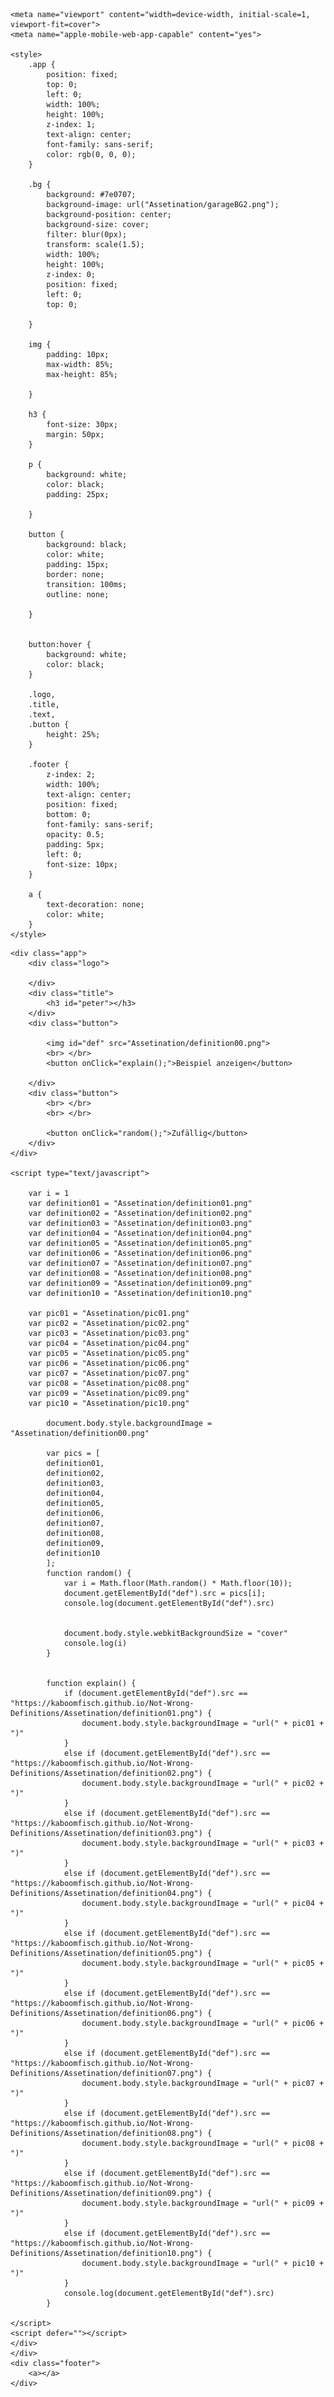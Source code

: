 <!DOCTYPE html>
<html>

<head>
    <meta charset="utf-8">
    <meta name="viewport" content="width=device-width">
    <title>By Definition</title>

    <meta name="viewport" content="width=device-width, initial-scale=1, viewport-fit=cover">
    <meta name="apple-mobile-web-app-capable" content="yes">

    <style>
        .app {
            position: fixed;
            top: 0;
            left: 0;
            width: 100%;
            height: 100%;
            z-index: 1;
            text-align: center;
            font-family: sans-serif;
            color: rgb(0, 0, 0);
        }

        .bg {
            background: #7e0707;
            background-image: url("Assetination/garageBG2.png");
            background-position: center;
            background-size: cover;
            filter: blur(0px);
            transform: scale(1.5);
            width: 100%;
            height: 100%;
            z-index: 0;
            position: fixed;
            left: 0;
            top: 0;

        }

        img {
            padding: 10px;
            max-width: 85%;
            max-height: 85%;

        }

        h3 {
            font-size: 30px;
            margin: 50px;
        }

        p {
            background: white;
            color: black;
            padding: 25px;

        }

        button {
            background: black;
            color: white;
            padding: 15px;
            border: none;
            transition: 100ms;
            outline: none;

        }


        button:hover {
            background: white;
            color: black;
        }

        .logo,
        .title,
        .text,
        .button {
            height: 25%;
        }

        .footer {
            z-index: 2;
            width: 100%;
            text-align: center;
            position: fixed;
            bottom: 0;
            font-family: sans-serif;
            opacity: 0.5;
            padding: 5px;
            left: 0;
            font-size: 10px;
        }

        a {
            text-decoration: none;
            color: white;
        }
    </style>
</head>

<body>




    <div class="app">
        <div class="logo">

        </div>
        <div class="title">
            <h3 id="peter"></h3>
        </div>
        <div class="button">

            <img id="def" src="Assetination/definition00.png">
            <br> </br>
            <button onClick="explain();">Beispiel anzeigen</button>

        </div>
        <div class="button">
            <br> </br>
            <br> </br>

            <button onClick="random();">Zufällig</button>
        </div>
    </div>

    <script type="text/javascript">

        var i = 1
        var definition01 = "Assetination/definition01.png"
        var definition02 = "Assetination/definition02.png"
        var definition03 = "Assetination/definition03.png"
        var definition04 = "Assetination/definition04.png"
        var definition05 = "Assetination/definition05.png"
        var definition06 = "Assetination/definition06.png"
        var definition07 = "Assetination/definition07.png"
        var definition08 = "Assetination/definition08.png"
        var definition09 = "Assetination/definition09.png"
        var definition10 = "Assetination/definition10.png"

        var pic01 = "Assetination/pic01.png"
        var pic02 = "Assetination/pic02.png"
        var pic03 = "Assetination/pic03.png"
        var pic04 = "Assetination/pic04.png"
        var pic05 = "Assetination/pic05.png"
        var pic06 = "Assetination/pic06.png"
        var pic07 = "Assetination/pic07.png"
        var pic08 = "Assetination/pic08.png"
        var pic09 = "Assetination/pic09.png"
        var pic10 = "Assetination/pic10.png"

            document.body.style.backgroundImage = "Assetination/definition00.png"

            var pics = [
            definition01,
            definition02,
            definition03,
            definition04,
            definition05,
            definition06,
            definition07,
            definition08,
            definition09,
            definition10
            ];
            function random() {
                var i = Math.floor(Math.random() * Math.floor(10));
                document.getElementById("def").src = pics[i];
                console.log(document.getElementById("def").src)

            
                document.body.style.webkitBackgroundSize = "cover"
                console.log(i)
            }
        

            function explain() {
                if (document.getElementById("def").src == "https://kaboomfisch.github.io/Not-Wrong-Definitions/Assetination/definition01.png") {
                    document.body.style.backgroundImage = "url(" + pic01 + ")"
                }
                else if (document.getElementById("def").src == "https://kaboomfisch.github.io/Not-Wrong-Definitions/Assetination/definition02.png") {
                    document.body.style.backgroundImage = "url(" + pic02 + ")"
                }
                else if (document.getElementById("def").src == "https://kaboomfisch.github.io/Not-Wrong-Definitions/Assetination/definition03.png") {
                    document.body.style.backgroundImage = "url(" + pic03 + ")"
                }
                else if (document.getElementById("def").src == "https://kaboomfisch.github.io/Not-Wrong-Definitions/Assetination/definition04.png") {
                    document.body.style.backgroundImage = "url(" + pic04 + ")"
                }
                else if (document.getElementById("def").src == "https://kaboomfisch.github.io/Not-Wrong-Definitions/Assetination/definition05.png") {
                    document.body.style.backgroundImage = "url(" + pic05 + ")"
                }
                else if (document.getElementById("def").src == "https://kaboomfisch.github.io/Not-Wrong-Definitions/Assetination/definition06.png") {
                    document.body.style.backgroundImage = "url(" + pic06 + ")"
                }
                else if (document.getElementById("def").src == "https://kaboomfisch.github.io/Not-Wrong-Definitions/Assetination/definition07.png") {
                    document.body.style.backgroundImage = "url(" + pic07 + ")"
                }
                else if (document.getElementById("def").src == "https://kaboomfisch.github.io/Not-Wrong-Definitions/Assetination/definition08.png") {
                    document.body.style.backgroundImage = "url(" + pic08 + ")"
                }
                else if (document.getElementById("def").src == "https://kaboomfisch.github.io/Not-Wrong-Definitions/Assetination/definition09.png") {
                    document.body.style.backgroundImage = "url(" + pic09 + ")"
                }
                else if (document.getElementById("def").src == "https://kaboomfisch.github.io/Not-Wrong-Definitions/Assetination/definition10.png") {
                    document.body.style.backgroundImage = "url(" + pic10 + ")"
                }
                console.log(document.getElementById("def").src)
            }

    </script>
    <script defer=""></script>
    </div>
    </div>
    <div class="footer">
        <a></a>
    </div>
</body>

</html>